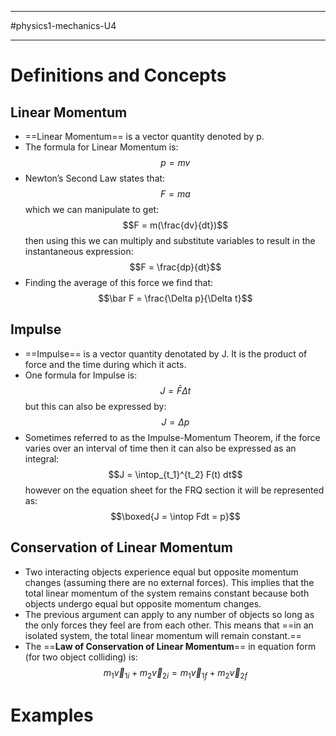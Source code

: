 ________________________
#physics1-mechanics-U4 
________________________
# Definitions and Concepts

## Linear Momentum
- ==Linear Momentum== is a vector quantity denoted by p.
- The formula for Linear Momentum is: $$p=mv$$
- Newton’s Second Law states that: $$F=ma$$ which we can manipulate to get: $$F = m(\frac{dv}{dt})$$ then using this we can multiply and substitute variables to result in the instantaneous expression: $$F = \frac{dp}{dt}$$
- Finding the average of this force we find that: $$\bar F = \frac{\Delta p}{\Delta t}$$
## Impulse
- ==Impulse== is a vector quantity denotated by J. It is the product of force and the time during which it acts.
- One formula for Impulse is: $$J = \bar F \Delta t$$ but this can also be expressed by: $$J = \Delta p$$
- Sometimes referred to as the Impulse-Momentum Theorem, if the force varies over an interval of time then it can also be expressed as an integral: $$J = \intop_{t_1}^{t_2} F(t) dt$$ however on the equation sheet for the FRQ section it will be represented as: $$\boxed{J = \intop Fdt = p}$$
## Conservation of Linear Momentum
- Two interacting objects experience equal but opposite momentum changes (assuming there are no external forces). This implies that the total linear momentum of the system remains constant because both objects undergo equal but opposite momentum changes.
- The previous argument can apply to any number of objects so long as the only forces they feel are from each other. This means that ==in an isolated system, the total linear momentum will remain constant.== 
- The ==**Law of Conservation of Linear Momentum**== in equation form (for two object colliding) is: $$m_1 \vec v_{1i}+ m_2 \vec v_{2i} = m_1 \vec v_{1f} + m_2 \vec v_{2f}$$
# Examples
